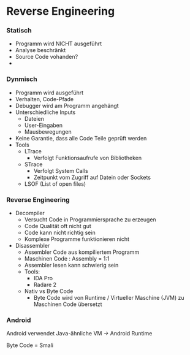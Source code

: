 # Reverse Engineering

### Statisch

- Programm wird NICHT ausgeführt
- Analyse beschränkt
- Source Code vohanden?
- 

### Dynmisch

- Programm wird ausgeführt
- Verhalten, Code-Pfade
- Debugger wird am Programm angehängt
- Unterschiedliche Inputs
    - Dateien
    - User-Eingaben
    - Mausbewegungen
- Keine Garantie, dass alle Code Teile geprüft werden
- Tools
    - LTrace
        - Verfolgt Funktionsaufrufe von Bibliotheken
    - STrace
        - Verfolgt System Calls
        - Zeitpunkt vom Zugriff auf Datein oder Sockets
    - LSOF (List of open files)

### Reverse Engineering

- Decompiler
    - Versucht Code in Programmiersprache zu erzeugen
    - Code Qualität oft nicht gut
    - Code kann nicht richtig sein
    - Komplexe Programme funktionieren nicht
- Disassembler
    - Assembler Code aus kompiliertem Programm
    - Maschinen Code : Assembly = 1:1
    - Assembler lesen kann schwierig sein
    - Tools:
        - IDA Pro
        - Radare 2
    - Nativ vs Byte Code
        - Byte Code wird von Runtime / Virtueller Maschine (JVM) zu Maschinen Code übersetzt
        

### Android

Android verwendet Java-ähnliche VM → Android Runtime

Byte Code = Smali
